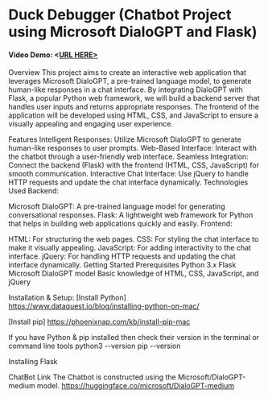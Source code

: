 # Duck Debugger (Chatbot Project using Microsoft DialoGPT and Flask)
#### Video Demo:  <[URL HERE>](https://youtu.be/2X0c05t1Zls) 
Overview
This project aims to create an interactive web application that leverages Microsoft DialoGPT, a pre-trained language model, to generate human-like responses in a chat interface. By integrating DialoGPT with Flask, a popular Python web framework, we will build a backend server that handles user inputs and returns appropriate responses. The frontend of the application will be developed using HTML, CSS, and JavaScript to ensure a visually appealing and engaging user experience.

Features
Intelligent Responses: Utilize Microsoft DialoGPT to generate human-like responses to user prompts.
Web-Based Interface: Interact with the chatbot through a user-friendly web interface.
Seamless Integration: Connect the backend (Flask) with the frontend (HTML, CSS, JavaScript) for smooth communication.
Interactive Chat Interface: Use jQuery to handle HTTP requests and update the chat interface dynamically.
Technologies Used
Backend:

Microsoft DialoGPT: A pre-trained language model for generating conversational responses.
Flask: A lightweight web framework for Python that helps in building web applications quickly and easily.
Frontend:

HTML: For structuring the web pages.
CSS: For styling the chat interface to make it visually appealing.
JavaScript: For adding interactivity to the chat interface.
jQuery: For handling HTTP requests and updating the chat interface dynamically.
Getting Started
Prerequisites
Python 3.x
Flask
Microsoft DialoGPT model
Basic knowledge of HTML, CSS, JavaScript, and jQuery

Installation & Setup:
[Install Python] https://www.dataquest.io/blog/installing-python-on-mac/

[Install pip] https://phoenixnap.com/kb/install-pip-mac

If you have Python & pip installed then check their version in the terminal or command line tools
python3 --version
pip --version

Installing Flask

ChatBot Link
The Chatbot is constructed using the Microsoft/DialoGPT-medium model.
https://huggingface.co/microsoft/DialoGPT-medium

